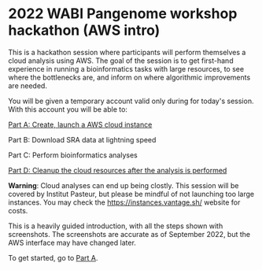 # 2022 WABI Pangenome workshop hackathon (AWS intro)

This is a hackathon session where participants will perform themselves a cloud analysis using AWS. The goal of the session is to get first-hand experience in running a bioinformatics tasks with large resources, to see where the bottlenecks are, and inform on where algorithmic improvements are needed.

You will be given a temporary account valid only during for today's session. With this account you will be able to:

[Part A: Create, launch a AWS cloud instance](https://github.com/rchikhi/2022-pangenome-aws/blob/main/PartA.md)

Part B: Download SRA data at lightning speed

Part C: Perform bioinformatics analyses

[Part D: Cleanup the cloud resources after the analysis is performed](https://github.com/rchikhi/2022-pangenome-aws/blob/main/PartD.md)

**Warning**: Cloud analyses can end up being clostly. This session will be covered by Institut Pasteur, but please be mindful of not launching too large instances. You may check the https://instances.vantage.sh/ website for costs. 

This is a heavily guided introduction, with all the steps shown with screenshots. The screenshots are accurate as of September 2022, but the AWS interface may have changed later.

To get started, go to [Part A](https://github.com/rchikhi/2022-pangenome-aws/blob/main/PartA.md).

